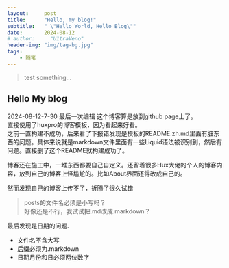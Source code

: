 ```yaml
---
layout:     post
title:      "Hello, my blog!"
subtitle:   " \"Hello World, Hello Blog\""
date:       2024-08-12
# author:     "U1traVeno"
header-img: "img/tag-bg.jpg"
tags:
    - 随笔
---
```


> test something... 

## Hello My blog

2024-08-12-7-30 最后一次编辑
这个博客算是放到github page上了。  
直接使用了huxpro的博客模板，因为看起来好看。  
之前一直构建不成功，后来看了下报错发现是模板的README.zh.md里面有脏东西的问题。具体来说就是markdown文件里面有一些Liquid语法被识别到，然后有问题。直接删了这个README就构建成功了。

博客还在施工中，一堆东西都要自己自定义。还留着很多Hux大佬的个人的博客内容，放到自己的博客上怪尴尬的。比如About界面还得改成自己的。  

然而发现自己的博客上传不了，折腾了很久试错

> posts的文件名必须是小写吗？  
好像还是不行，我试试把.md改成.markdown？

最后发现是日期的问题.  
- 文件名不含大写
- 后缀必须为.markdown
- 日期月份和日必须两位数字
